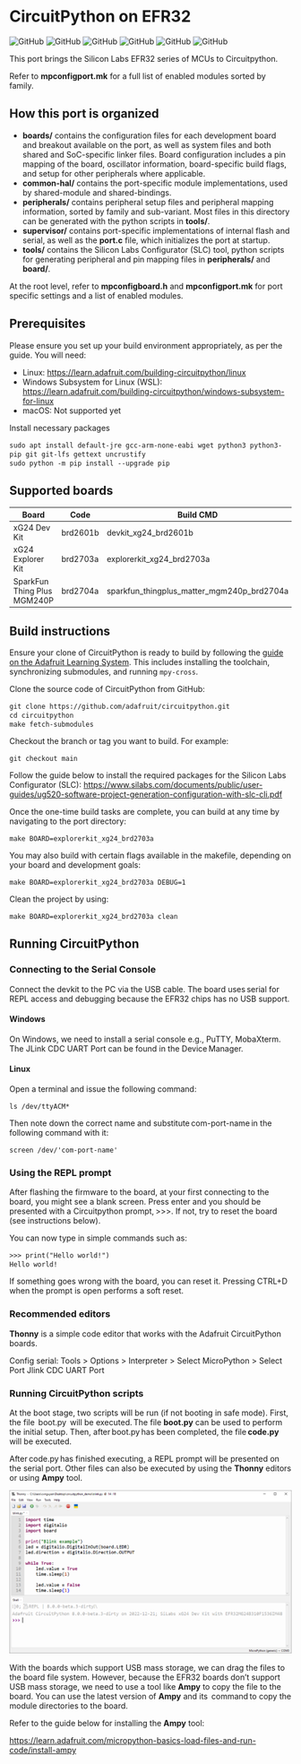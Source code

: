 # CircuitPython on EFR32 #

![GitHub](https://img.shields.io/badge/Technology-Bluetooth_BLE-green)
![GitHub](https://img.shields.io/badge/CircuitPython-8.1.0--beta.0-green)
![GitHub](https://img.shields.io/badge/GSDK-v4.2.1-green)
![GitHub](https://img.shields.io/badge/SLC-5.6.3.0-green)
![GitHub](https://img.shields.io/badge/License-MIT-green)
![GitHub](https://img.shields.io/badge/GCC_build-passing-green)

This port brings the Silicon Labs EFR32 series of MCUs to Circuitpython.

Refer to **mpconfigport.mk** for a full list of enabled modules sorted by family.

## How this port is organized ##

- **boards/** contains the configuration files for each development board and breakout available on the port, as well as system files and both shared and SoC-specific linker files. Board configuration includes a pin mapping of the board, oscillator information, board-specific build flags, and setup for other peripherals where applicable.
- **common-hal/** contains the port-specific module implementations, used by shared-module and shared-bindings.
- **peripherals/** contains peripheral setup files and peripheral mapping information, sorted by family and sub-variant. Most files in this directory can be generated with the python scripts in **tools/**.
- **supervisor/** contains port-specific implementations of internal flash and serial, as well as the **port.c** file, which initializes the port at startup.
- **tools/** contains the Silicon Labs Configurator (SLC) tool, python scripts for generating peripheral and pin mapping files in **peripherals/** and **board/**.

At the root level, refer to **mpconfigboard.h** and **mpconfigport.mk** for port specific settings and a list of enabled modules.

## Prerequisites ##

Please ensure you set up your build environment appropriately, as per the guide. You will need:

- Linux: <https://learn.adafruit.com/building-circuitpython/linux>
- Windows Subsystem for Linux (WSL): <https://learn.adafruit.com/building-circuitpython/windows-subsystem-for-linux>
- macOS: Not supported yet

Install necessary packages

    sudo apt install default-jre gcc-arm-none-eabi wget python3 python3-pip git git-lfs gettext uncrustify
    sudo python -m pip install --upgrade pip

## Supported boards ##

| Board                       | Code         | Build CMD                                  |
| --------------------------- | ------------ | ------------------------------------------ |
| xG24 Dev Kit                | brd2601b     | devkit_xg24_brd2601b                       |
| xG24 Explorer Kit           | brd2703a     | explorerkit_xg24_brd2703a                  |
| SparkFun Thing Plus MGM240P | brd2704a     | sparkfun_thingplus_matter_mgm240p_brd2704a |

## Build instructions ##

Ensure your clone of CircuitPython is ready to build by following the [guide on the Adafruit Learning System](https://learn.adafruit.com/building-circuitpython/build-circuitpython). This includes installing the toolchain, synchronizing submodules, and running `mpy-cross`.

Clone the source code of CircuitPython from GitHub:

    git clone https://github.com/adafruit/circuitpython.git
    cd circuitpython
    make fetch-submodules

Checkout the branch or tag you want to build. For example:

    git checkout main

Follow the guide below to install the required packages for the Silicon Labs Configurator (SLC):
    <https://www.silabs.com/documents/public/user-guides/ug520-software-project-generation-configuration-with-slc-cli.pdf>

Once the one-time build tasks are complete, you can build at any time by navigating to the port directory:

    make BOARD=explorerkit_xg24_brd2703a

You may also build with certain flags available in the makefile, depending on your board and development goals:

    make BOARD=explorerkit_xg24_brd2703a DEBUG=1

Clean the project by using:

    make BOARD=explorerkit_xg24_brd2703a clean

## Running CircuitPython ##

### Connecting to the Serial Console ###

Connect the devkit to the PC via the USB cable. The board uses serial for REPL access and debugging because the EFR32 chips has no USB support.

#### Windows ####

On Windows, we need to install a serial console e.g., PuTTY, MobaXterm. The JLink CDC UART Port can be found in the Device Manager.

#### Linux ####

Open a terminal and issue the following command:

    ls /dev/ttyACM*

Then note down the correct name and substitute com-port-name in the following command with it:

    screen /dev/'com-port-name'

### Using the REPL prompt ###

After flashing the firmware to the board, at your first connecting to the board, you might see a blank screen. Press enter and you should be presented with a Circuitpython prompt, >>>. If not, try to reset the board (see instructions below).

You can now type in simple commands such as:

    >>> print("Hello world!") 
    Hello world!

If something goes wrong with the board, you can reset it. Pressing CTRL+D when the prompt is open performs a soft reset.

### Recommended editors ###

**Thonny** is a simple code editor that works with the Adafruit CircuitPython boards.

Config serial: Tools > Options > Interpreter > Select MicroPython > Select Port Jlink CDC UART Port

### Running CircuitPython scripts ###

At the boot stage, two scripts will be run (if not booting in safe mode). First, the file  boot.py  will be executed. The file **boot.py** can be used to perform the initial setup. Then, after boot.py has been completed, the file **code.py** will be executed.  

After code.py has finished executing, a REPL prompt will be presented on the serial port. Other files can also be executed by using the **Thonny** editors or using **Ampy** tool.

![Thonny](./res/Thonny.png)

With the boards which support USB mass storage, we can drag the files to the board file system. However, because the EFR32 boards don’t support USB mass storage, we need to use a tool like **Ampy** to copy the file to the board. You can use the latest version of **Ampy** and its  command to copy the module directories to the board.

Refer to the guide below for installing the **Ampy** tool:

<https://learn.adafruit.com/micropython-basics-load-files-and-run-code/install-ampy>